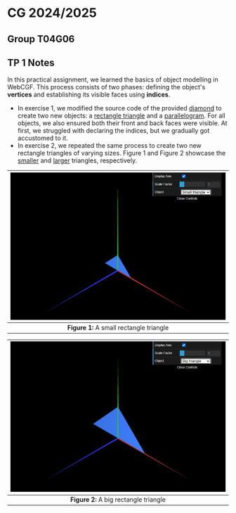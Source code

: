 # CG 2024/2025

## Group T04G06

## TP 1 Notes

In this practical assignment, we learned the basics of object modelling in WebCGF. This process consists of two phases: defining the object's **vertices** and establishing its visible faces using **indices**.

- In exercise 1, we modified the source code of the provided [diamond](objects/MyDiamond.js) to create two new objects: a [rectangle triangle](objects/MyTriangle.js) and a [parallelogram](objects/MyParallelogram.js). For all objects, we also ensured both their front and back faces were visible. At first, we struggled with declaring the indices, but we gradually got accustomed to it.
- In exercise 2, we repeated the same process to create two new rectangle triangles of varying sizes. Figure 1 and Figure 2 showcase the [smaller](objects/MyTriangleSmall.js) and [larger](objects/MyTriangleBig.js) triangles, respectively.

| ![Figure 1](screenshots/cg-t04g06-tp1-1.png) |
| :------------------------------------------: |
|   **Figure 1:** A small rectangle triangle   |

| ![Figure 2](screenshots/cg-t04g06-tp1-2.png) |
| :------------------------------------------: |
|    **Figure 2:** A big rectangle triangle    |

